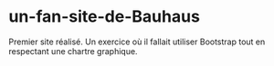 # un-fan-site-de-Bauhaus
Premier site réalisé. Un exercice où il fallait utiliser Bootstrap tout en respectant une chartre graphique.
